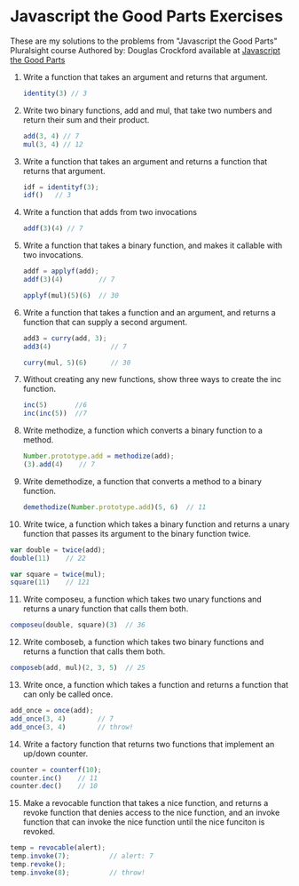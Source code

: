 Javascript the Good Parts Exercises
=====================

These are my solutions to the problems from "Javascript the Good Parts" Pluralsight course Authored by: Douglas Crockford available at [Javascript the Good Parts](http://pluralsight.com/training/courses/TableOfContents?courseName=javascript-good-parts)

1. Write a function that takes an argument and returns that argument.

   ```javascript
   identity(3) // 3
   ```

2. Write two binary functions, add and mul, that take two numbers and return their sum and their product.

   ```javascript
   add(3, 4) // 7
   mul(3, 4) // 12
   ```

3. Write a function that takes an argument and returns a function that returns that argument.

   ```javascript
   idf = identityf(3);
   idf()   // 3
   ```

4. Write a function that adds from two invocations

   ```javascript
   addf(3)(4) // 7
   ```

5. Write a function that takes a binary function, and makes it callable with two invocations.

   ```javascript
   addf = applyf(add);
   addf(3)(4)         // 7

   applyf(mul)(5)(6)  // 30
   ```

6. Write a function that takes a function and an argument, and returns a function that can supply a second argument.

   ```javascript
   add3 = curry(add, 3);
   add3(4)               // 7

   curry(mul, 5)(6)      // 30
   ```

7. Without creating any new functions, show three ways to create the inc function.

   ```javascript
   inc(5)       //6
   inc(inc(5))  //7
   ```

8. Write methodize, a function which converts a binary function to a method.

   ```javascript
   Number.prototype.add = methodize(add);
   (3).add(4)    // 7
   ```

9. Write demethodize, a function that converts a method to a binary function.

   ```javascript
   demethodize(Number.prototype.add)(5, 6)  // 11
   ```

10. Write twice, a function which takes a binary function and returns a unary function that passes its argument to the binary function twice.

   ```javascript
   var double = twice(add);
   double(11)    // 22

   var square = twice(mul);
   square(11)    // 121
   ```

11. Write composeu, a function which takes two unary functions and returns a unary function that calls them both.

   ```javascript
   composeu(double, square)(3)  // 36
   ```

12. Write comboseb, a function which takes two binary functions and returns a function that calls them both.

   ```javascript
   composeb(add, mul)(2, 3, 5)  // 25
   ```

13. Write once, a function which takes a function and returns a function that can only be called once.

   ```javascript
   add_once = once(add);
   add_once(3, 4)        // 7
   add_once(3, 4)        // throw!
   ```

14. Write a factory function that returns two functions that implement an up/down counter.

   ```javascript
   counter = counterf(10);
   counter.inc()    // 11
   counter.dec()    // 10
   ```

15. Make a revocable function that takes a nice function, and returns a revoke function that denies access to the nice function, and an invoke function that can invoke the nice function until the nice funciton is revoked.

   ```javascript
   temp = revocable(alert);
   temp.invoke(7);          // alert: 7
   temp.revoke();
   temp.invoke(8);          // throw!
   ```
